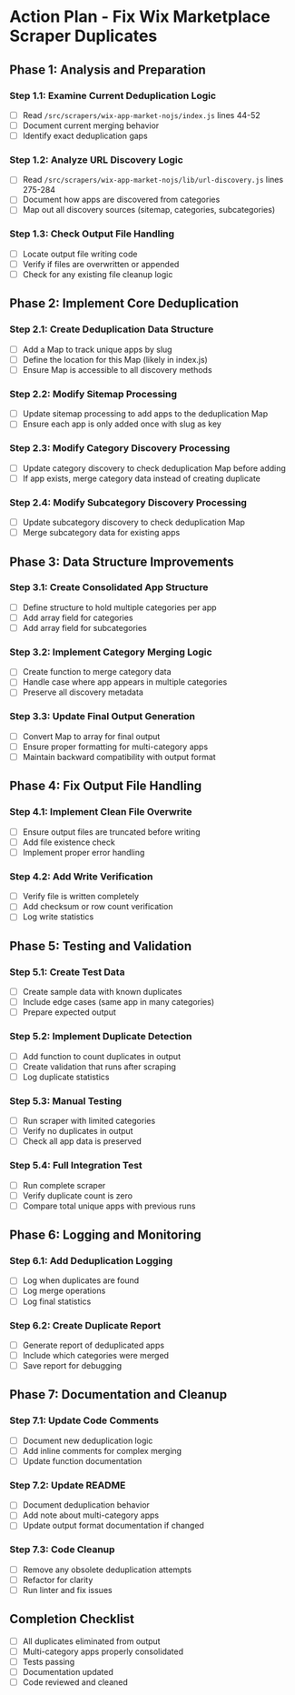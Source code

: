 # Action Plan - Fix Wix Marketplace Scraper Duplicates

## Phase 1: Analysis and Preparation

### Step 1.1: Examine Current Deduplication Logic
- [ ] Read `/src/scrapers/wix-app-market-nojs/index.js` lines 44-52
- [ ] Document current merging behavior
- [ ] Identify exact deduplication gaps

### Step 1.2: Analyze URL Discovery Logic
- [ ] Read `/src/scrapers/wix-app-market-nojs/lib/url-discovery.js` lines 275-284
- [ ] Document how apps are discovered from categories
- [ ] Map out all discovery sources (sitemap, categories, subcategories)

### Step 1.3: Check Output File Handling
- [ ] Locate output file writing code
- [ ] Verify if files are overwritten or appended
- [ ] Check for any existing file cleanup logic

## Phase 2: Implement Core Deduplication

### Step 2.1: Create Deduplication Data Structure
- [ ] Add a Map to track unique apps by slug
- [ ] Define the location for this Map (likely in index.js)
- [ ] Ensure Map is accessible to all discovery methods

### Step 2.2: Modify Sitemap Processing
- [ ] Update sitemap processing to add apps to the deduplication Map
- [ ] Ensure each app is only added once with slug as key

### Step 2.3: Modify Category Discovery Processing
- [ ] Update category discovery to check deduplication Map before adding
- [ ] If app exists, merge category data instead of creating duplicate

### Step 2.4: Modify Subcategory Discovery Processing
- [ ] Update subcategory discovery to check deduplication Map
- [ ] Merge subcategory data for existing apps

## Phase 3: Data Structure Improvements

### Step 3.1: Create Consolidated App Structure
- [ ] Define structure to hold multiple categories per app
- [ ] Add array field for categories
- [ ] Add array field for subcategories

### Step 3.2: Implement Category Merging Logic
- [ ] Create function to merge category data
- [ ] Handle case where app appears in multiple categories
- [ ] Preserve all discovery metadata

### Step 3.3: Update Final Output Generation
- [ ] Convert Map to array for final output
- [ ] Ensure proper formatting for multi-category apps
- [ ] Maintain backward compatibility with output format

## Phase 4: Fix Output File Handling

### Step 4.1: Implement Clean File Overwrite
- [ ] Ensure output files are truncated before writing
- [ ] Add file existence check
- [ ] Implement proper error handling

### Step 4.2: Add Write Verification
- [ ] Verify file is written completely
- [ ] Add checksum or row count verification
- [ ] Log write statistics

## Phase 5: Testing and Validation

### Step 5.1: Create Test Data
- [ ] Create sample data with known duplicates
- [ ] Include edge cases (same app in many categories)
- [ ] Prepare expected output

### Step 5.2: Implement Duplicate Detection
- [ ] Add function to count duplicates in output
- [ ] Create validation that runs after scraping
- [ ] Log duplicate statistics

### Step 5.3: Manual Testing
- [ ] Run scraper with limited categories
- [ ] Verify no duplicates in output
- [ ] Check all app data is preserved

### Step 5.4: Full Integration Test
- [ ] Run complete scraper
- [ ] Verify duplicate count is zero
- [ ] Compare total unique apps with previous runs

## Phase 6: Logging and Monitoring

### Step 6.1: Add Deduplication Logging
- [ ] Log when duplicates are found
- [ ] Log merge operations
- [ ] Log final statistics

### Step 6.2: Create Duplicate Report
- [ ] Generate report of deduplicated apps
- [ ] Include which categories were merged
- [ ] Save report for debugging

## Phase 7: Documentation and Cleanup

### Step 7.1: Update Code Comments
- [ ] Document new deduplication logic
- [ ] Add inline comments for complex merging
- [ ] Update function documentation

### Step 7.2: Update README
- [ ] Document deduplication behavior
- [ ] Add note about multi-category apps
- [ ] Update output format documentation if changed

### Step 7.3: Code Cleanup
- [ ] Remove any obsolete deduplication attempts
- [ ] Refactor for clarity
- [ ] Run linter and fix issues

## Completion Checklist
- [ ] All duplicates eliminated from output
- [ ] Multi-category apps properly consolidated
- [ ] Tests passing
- [ ] Documentation updated
- [ ] Code reviewed and cleaned